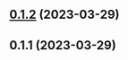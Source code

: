 

## [0.1.2](https://github.com/intrepyd/ares/compare/0.1.1...0.1.2) (2023-03-29)

## 0.1.1 (2023-03-29)